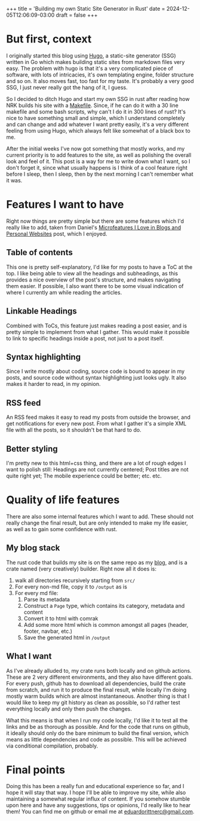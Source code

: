 +++
title = 'Building my own Static Site Generator in Rust'
date = 2024-12-05T12:06:09-03:00
draft = false
+++

# But first, context

I originally started this blog using [Hugo](https://gohugo.io/), a static-site generator (SSG) written in Go which makes building static sites from markdown files very easy. The problem with hugo is that it's a very complicated piece of software, with lots of intricacies, it's own templating engine, folder structure and so on. It also moves fast, too fast for my taste. It's probably a very good SSG, I just never really got the hang of it, I guess.

So I decided to ditch Hugo and start my own SSG in rust after reading how NRK builds his site with a [Makefile](https://nrk.neocities.org/articles/site-open-source). Since, if he can do it with a 30 line makefile and some bash scripts, why can't I do it in 300 lines of rust? It's nice to have something small and simple, which I understand completely and can change and add whatever I want pretty easily, it's a very different feeling from using Hugo, which always felt like somewhat of a black box to me.

After the initial weeks I've now got something that mostly works, and my current priority is to add features to the site, as well as polishing the overall look and feel of it. This post is a way for me to write down what I want, so I don't forget it, since what usually happens is I think of a cool feature right before I sleep, then I sleep, then by the next morning I can't remember what it was.

# Features I want to have

Right now things are pretty simple but there are some features which I'd really like to add, taken from Daniel's [Microfeatures I Love in Blogs and Personal Websites](https://danilafe.com/blog/blog_microfeatures/) post, which I enjoyed.

## Table of contents

This one is pretty self-explanatory, I'd like for my posts to have a ToC at the top. I like being able to view all the headings and subheadings, as this provides a nice overview of the post's structure, and makes navigating them easier. If possible, I also want there to be some visual indication of where I currently am while reading the articles.

## Linkable Headings

Combined with ToCs, this feature just makes reading a post easier, and is pretty simple to implement from what I gather. This would make it possible to link to specific headings inside a post, not just to a post itself.

## Syntax highlighting

Since I write mostly about coding, source code is bound to appear in my posts, and source code without syntax highlighting just looks ugly. It also makes it harder to read, in my opinion.

## RSS feed

An RSS feed makes it easy to read my posts from outside the browser, and get notifications for every new post. From what I gather it's a simple XML file with all the posts, so it shouldn't be that hard to do.

## Better styling

I'm pretty new to this html+css thing, and there are a lot of rough edges I want to polish still: Headings are not currently centered; Post titles are not quite right yet; The mobile experience could be better; etc. etc.

# Quality of life features

There are also some internal features which I want to add. These should not really change the final result, but are only intended to make my life easier, as well as to gain some confidence with rust.

## My blog stack

The rust code that builds my site is on the same repo as my [blog](https://github.com/eduardorittner/eduardorittner.github.io), and is a crate named (very creatively) builder. Right now all it does is:

1. walk all directories recursively starting from `src/`
2. For every non-md file, copy it to `/output` as is
3. For every md file:
    1. Parse its metadata
    2. Construct a `Page` type, which contains its category, metadata and content
    3. Convert it to html with comrak
    4. Add some more html which is common amongst all pages (header, footer, navbar, etc.)
    5. Save the generated html in `/output`

## What I want

As I've already alluded to, my crate runs both locally and on github actions. These are 2 very different environments, and they also have different goals. For every push, github has to download all dependencies, build the crate from scratch, and run it to produce the final result, while locally I'm doing mostly warm builds which are almost instantaneous. Another thing is that I would like to keep my git history as clean as possible, so I'd rather test everything locally and only then push the changes.

What this means is that when I run my code locally, I'd like it to test all the links and be as thorough as possible. And for the code that runs on github, it ideally should only do the bare minimum to build the final version, which means as little dependencies and code as possible. This will be achieved via conditional compilation, probably.

# Final points

Doing this has been a really fun and educational experience so far, and I hope it will stay that way. I hope I'll be able to improve my site, while also maintaining a somewhat regular influx of content. If you somehow stumble upon here and have any suggestions, tips or opinions, I'd really like to hear them! You can find me on github or email me at eduardorittnerc@gmail.com.

